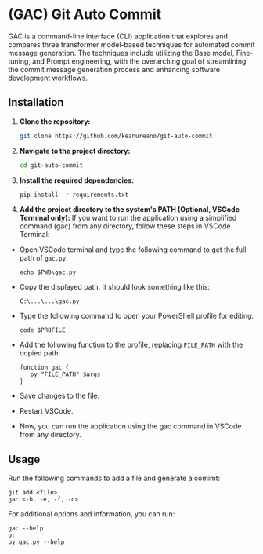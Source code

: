 # (GAC) Git Auto Commit

GAC is a command-line interface (CLI) application that explores and compares three transformer model-based techniques for automated commit message generation. The techniques include utilizing the Base model, Fine-tuning, and Prompt engineering, with the overarching goal of streamlining the commit message generation process and enhancing software development workflows.

## Installation

1. **Clone the repository:**

   ```bash
   git clone https://github.com/keanureano/git-auto-commit
   ```

2. **Navigate to the project directory:**

   ```bash
   cd git-auto-commit
   ```

3. **Install the required dependencies:**

   ```bash
   pip install -r requirements.txt
   ```

4. **Add the project directory to the system's PATH (Optional, VSCode Terminal only):**
   If you want to run the application using a simplified command (gac) from any directory, follow these steps in VSCode Terminal:

- Open VSCode terminal and type the following command to get the full path of `gac.py`:
  ```
  echo $PWD\gac.py
  ```
- Copy the displayed path. It should look something like this:
  ```
  C:\...\...\gac.py
  ```
- Type the following command to open your PowerShell profile for editing:
  ```
  code $PROFILE
  ```
- Add the following function to the profile, replacing `FILE_PATH` with the copied path:

  ```
  function gac {
     py "FILE_PATH" $args
  }
  ```

- Save changes to the file.
- Restart VSCode.
- Now, you can run the application using the gac command in VSCode from any directory.

## Usage

Run the following commands to add a file and generate a comimt:

```
git add <file>
gac <-b, -e, -f, -c>
```

For additional options and information, you can run:

```
gac --help
or
py gac.py --help
```
